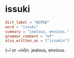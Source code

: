 # issuki

``` toml
dict_label = "NCPED"
word = "issuki"
summary = "jealous, envious."
grammar_comment = "mf"
also_written_as = ["issukin"]
```

(\~ī or \~inī)n. jealous, envious.

